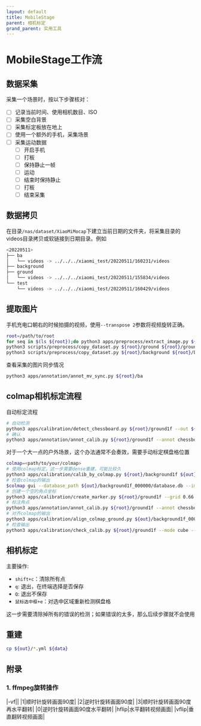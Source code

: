 ```yaml
---
layout: default
title: MobileStage
parent: 相机标定
grand_parent: 实用工具
---
```


# MobileStage工作流

## 数据采集

采集一个场景时，按以下步骤核对：
- [ ] 记录当前时间、使用相机数目、ISO 
- [ ] 采集空白背景
- [ ] 采集标定板放在地上
- [ ] 使用一个额外的手机，采集场景
- [ ] 采集运动数据
  - [ ] 开启手机
  - [ ] 打板
  - [ ] 保持静止一帧
  - [ ] 运动
  - [ ] 结束时保持静止
  - [ ] 打板
  - [ ] 结束采集

## 数据拷贝

在目录`/nas/dataset/XiaoMiMocap`下建立当前日期的文件夹，将采集目录的videos目录拷贝或软链接到日期目录。例如

```bash
<20220511>
├── ba
│   └── videos -> ../../../xiaomi_test/20220511/160231/videos
├── background
├── ground
│   └── videos -> ../../../xiaomi_test/20220511/155834/videos
└── test
    └── videos -> ../../../xiaomi_test/20220511/160429/videos
```

## 提取图片

手机充电口朝右的时候拍摄的视频，使用`--transpose 2`参数将视频旋转正确。

```bash
root=/path/to/root
for seq in $(ls ${root});do python3 apps/preprocess/extract_image.py ${root}/${seq} --transpose 2;done
python3 scripts/preprocess/copy_dataset.py ${root}/ground ${root}/ground1f --start 0 --end 1
python3 scripts/preprocess/copy_dataset.py ${root}/background ${root}/background1f --start 0 --end 1
```

查看采集的图片同步情况

```bash
python3 apps/annotation/annot_mv_sync.py ${root}/ba
```


## colmap相机标定流程

自动标定流程

```bash
# 自动检测
python3 apps/calibration/detect_chessboard.py ${root}/ground1f --out ${root}/ground1f/output --pattern 11,8 --grid 0.06
# 确认
python3 apps/annotation/annot_calib.py ${root}/ground1f --annot chessboard --mode chessboard --pattern 11,8
```

对于一个大一点的户外场景，这个办法通常不会奏效，需要手动标定棋盘格位置

```bash
colmap=<path/to/your/colmap>
# 使用colmap标定，这一步需要dense重建，可能比较久
python3 apps/calibration/calib_by_colmap.py ${root}/background1f ${out} --no_camera --share_camera --colmap ${colmap}
# 检查colmap的输出
$colmap gui --database_path ${out}/background1f_000000/database.db --image_path ${out}/background1f_000000/images
# 创建一个空的角点坐标
python3 apps/calibration/create_marker.py ${root}/ground1f --grid 0.66 0.48 --corner
# 标注角点
python3 apps/annotation/annot_calib.py ${root}/ground1f --annot chessboard --mode chessboard --pattern 2,2
# 对齐colmap的输出
python3 apps/calibration/align_colmap_ground.py ${out}/background1f_000000/sparse/0 ${out}/ --plane_by_chessboard ${root}/ground1f
# 检查输出
python3 apps/calibration/check_calib.py ${root}/ground1f --mode cube --out ${out} --show --grid_step 0.66
```

## 相机标定

主要操作:
- `shift+c`：清除所有点
- `q`: 退出，在终端选择是否保存
- `Q`: 退出不保存
- `鼠标选中框+e`：对选中区域重新检测棋盘格

这一步需要清除掉所有的错误的检测；如果错误的太多，那么后续步骤就不会使用

## 重建

```bash
cp ${out}/*.yml ${data}

```

## 附录

### 1. ffmpeg旋转操作

|-vf||
|1|顺时针旋转画面90度|
|2|逆时针旋转画面90度|
|3|顺时针旋转画面90度再水平翻转|
|0|逆时针旋转画面90度水平翻转|
|hflip|水平翻转视频画面|
|vflip|垂直翻转视频画面|
